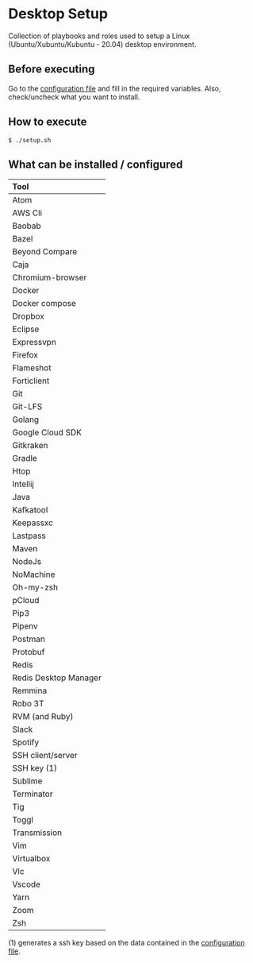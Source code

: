 # Desktop Setup

Collection of playbooks and roles used to setup a Linux (Ubuntu/Xubuntu/Kubuntu - 20.04) desktop environment.

## Before executing

Go to the [configuration file](group_vars/all.yml) and fill in the required variables. Also, check/uncheck what you want to install.

## How to execute

```shell script
$ ./setup.sh
```

## What can be installed / configured

| Tool                                |
| :---                                |
| Atom                                |
| AWS Cli                             |
| Baobab                              |
| Bazel                               |
| Beyond Compare                      |
| Caja                                |
| Chromium-browser                    |
| Docker                              |
| Docker compose                      |
| Dropbox                             |
| Eclipse                             |
| Expressvpn                          |
| Firefox                             |
| Flameshot                           |
| Forticlient                         |
| Git                                 |
| Git-LFS                             |
| Golang                              |
| Google Cloud SDK                    |
| Gitkraken                           |
| Gradle                              |
| Htop                                |
| Intellij                            |
| Java                                |
| Kafkatool                           |
| Keepassxc                           |
| Lastpass                            |
| Maven                               |
| NodeJs                              |
| NoMachine                           |
| Oh-my-zsh                           |
| pCloud                              |
| Pip3                                |
| Pipenv                              |
| Postman                             |
| Protobuf                            |
| Redis                               |
| Redis Desktop Manager               |
| Remmina                             |
| Robo 3T                             |
| RVM (and Ruby)                      |
| Slack                               |
| Spotify                             |
| SSH client/server                   |
| SSH key (1)                         |
| Sublime                             |
| Terminator                          |
| Tig                                 |
| Toggl                               |
| Transmission                        |
| Vim                                 |
| Virtualbox                          |
| Vlc                                 |
| Vscode                              |
| Yarn                                |
| Zoom                                |
| Zsh                                 |

(1) generates a ssh key based on the data contained in the [configuration file](group_vars/all.yml).
